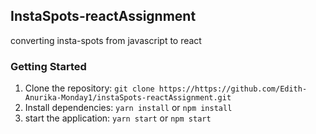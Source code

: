 ## InstaSpots-reactAssignment
converting insta-spots  from javascript to react
### Getting Started
1. Clone the repository: `git clone https://https://github.com/Edith-Anurika-Monday1/instaSpots-reactAssignment.git`
2. Install dependencies: `yarn install` or `npm install`
3. start the application: `yarn start` or `npm start`
